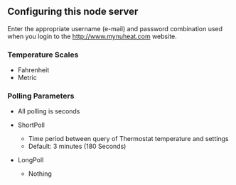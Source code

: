 ## Configuring this node server

Enter the appropriate username (e-mail) and password combination used when you login to the
http://www.mynuheat.com website.

### Temperature Scales
 - Fahrenheit
 - Metric

### Polling Parameters
 - All polling is seconds
 
 - ShortPoll
   - Time period between query of Thermostat temperature and settings
   - Default: 3 minutes (180 Seconds)
 - LongPoll
   - Nothing
